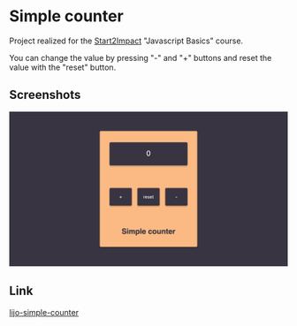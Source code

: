 
# Simple counter

Project realized for the [Start2Impact](https://www.start2impact.it) "Javascript Basics" course.

You can change the value by pressing "-" and "+" buttons and reset the value with the "reset" button.



## Screenshots

![App Screenshot](/assets/img/screenshot-lijo.simple-counter.png)


## Link

[lijo-simple-counter](https://lijo-simple-counter.netlify.app/)

